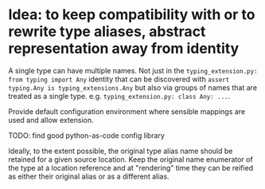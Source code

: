 # Idea: to keep compatibility with or to rewrite type aliases, abstract representation away from identity

A single type can have multiple names.
Not just in the `typing_extension.py: from typing import Any` identity that can be discovered with
`assert typing.Any is typing_extensions.Any` but also via groups of names that
are treated as a single type. e.g. `typing_extension.py: class Any: ...`.

Provide default configuration environment where sensible mappings are used and allow extension.

TODO: find good python-as-code config library


Ideally, to the extent possible, the original type alias name should be retained for a given
source location. Keep the original name enumerator of the type at a location reference and
at "rendering" time they can be reified as either their original alias or as a different alias.

